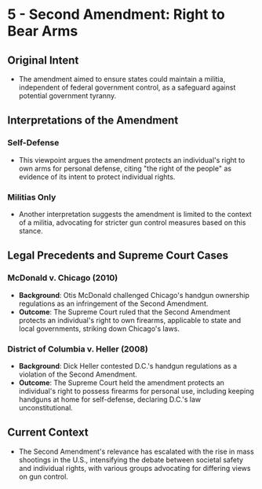 # 5 - Second Amendment: Right to Bear Arms

## Original Intent
- The amendment aimed to ensure states could maintain a militia, independent of federal government control, as a safeguard against potential government tyranny.

## Interpretations of the Amendment
### Self-Defense
- This viewpoint argues the amendment protects an individual's right to own arms for personal defense, citing "the right of the people" as evidence of its intent to protect individual rights.

### Militias Only
- Another interpretation suggests the amendment is limited to the context of a militia, advocating for stricter gun control measures based on this stance.

## Legal Precedents and Supreme Court Cases

### McDonald v. Chicago (2010)
- **Background**: Otis McDonald challenged Chicago's handgun ownership regulations as an infringement of the Second Amendment.
- **Outcome**: The Supreme Court ruled that the Second Amendment protects an individual's right to own firearms, applicable to state and local governments, striking down Chicago's laws.

### District of Columbia v. Heller (2008)
- **Background**: Dick Heller contested D.C.'s handgun regulations as a violation of the Second Amendment.
- **Outcome**: The Supreme Court held the amendment protects an individual's right to possess firearms for personal use, including keeping handguns at home for self-defense, declaring D.C.'s law unconstitutional.

## Current Context
- The Second Amendment's relevance has escalated with the rise in mass shootings in the U.S., intensifying the debate between societal safety and individual rights, with various groups advocating for differing views on gun control.
